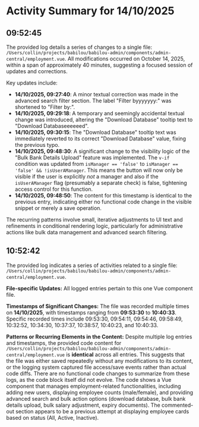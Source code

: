 # Activity Summary for 14/10/2025

## 09:52:45
The provided log details a series of changes to a single file: `/Users/collin/projects/babilou/babilou-admin/components/admin-central/employment.vue`. All modifications occurred on October 14, 2025, within a span of approximately 40 minutes, suggesting a focused session of updates and corrections.

Key updates include:

*   **14/10/2025, 09:27:40**: A minor textual correction was made in the advanced search filter section. The label "Filter byyyyyyy:" was shortened to "Filter by:".
*   **14/10/2025, 09:29:18**: A temporary and seemingly accidental textual change was introduced, altering the "Download Database" tooltip text to "Download Databaseeeeeed".
*   **14/10/2025, 09:30:15**: The "Download Database" tooltip text was immediately reverted to its correct "Download Database" value, fixing the previous typo.
*   **14/10/2025, 09:48:30**: A significant change to the visibility logic of the "Bulk Bank Details Upload" feature was implemented. The `v-if` condition was updated from `isManager == 'false'` to `isManager == 'false' && !isUserAManager`. This means the button will now only be visible if the user is explicitly *not* a manager and also if the `isUserAManager` flag (presumably a separate check) is false, tightening access control for this function.
*   **14/10/2025, 09:48:50**: The content for this timestamp is identical to the previous entry, indicating either no functional code change in the visible snippet or merely a save operation.

The recurring patterns involve small, iterative adjustments to UI text and refinements in conditional rendering logic, particularly for administrative actions like bulk data management and advanced search filtering.

## 10:52:42
The provided log indicates a series of activities related to a single file: `/Users/collin/projects/babilou/babilou-admin/components/admin-central/employment.vue`.

**File-specific Updates:**
All logged entries pertain to this one Vue component file.

**Timestamps of Significant Changes:**
The file was recorded multiple times on **14/10/2025**, with timestamps ranging from **09:53:30** to **10:40:33**. Specific recorded times include 09:53:30, 09:54:11, 09:54:46, 09:58:49, 10:32:52, 10:34:30, 10:37:37, 10:38:57, 10:40:23, and 10:40:33.

**Patterns or Recurring Elements in the Content:**
Despite multiple log entries and timestamps, the provided code content for `/Users/collin/projects/babilou/babilou-admin/components/admin-central/employment.vue` is **identical** across all entries. This suggests that the file was either saved repeatedly without any modifications to its content, or the logging system captured file access/save events rather than actual code diffs. There are no functional code changes to summarize from these logs, as the code block itself did not evolve. The code shows a Vue component that manages employment-related functionalities, including adding new users, displaying employee counts (male/female), and providing advanced search and bulk action options (download database, bulk bank details upload, bulk salary adjustment, expiry documents). The commented-out section appears to be a previous attempt at displaying employee cards based on status (All, Active, Inactive).